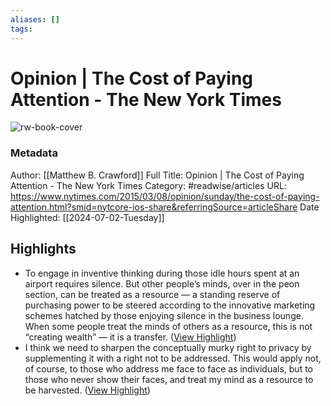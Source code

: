 ```yaml
---
aliases: []
tags:
---
```

# Opinion | The Cost of Paying Attention - The New York Times

![rw-book-cover](https://static01.nyt.com/images/2015/03/08/sunday-review/08ATTENTION/08ATTENTION-facebookJumbo.jpg?year=2015&h=549&w=1050&s=7e06575a31ab8cfb4d23944b0e7c998cfc93a8ea16abb83cb53e615c7b69a624&k=ZQJBKqZ0VN)
### Metadata
Author: [[Matthew B. Crawford]]
Full Title: Opinion | The Cost of Paying Attention - The New York Times
Category: #readwise/articles
URL: https://www.nytimes.com/2015/03/08/opinion/sunday/the-cost-of-paying-attention.html?smid=nytcore-ios-share&referringSource=articleShare
Date Highlighted: [[2024-07-02-Tuesday]]

## Highlights
- To engage in inventive thinking during those idle hours spent at an airport requires silence. But other people’s minds, over in the peon section, can be treated as a resource — a standing reserve of purchasing power to be steered according to the innovative marketing schemes hatched by those enjoying silence in the business lounge. When some people treat the minds of others as a resource, this is not “creating wealth” — it is a transfer. ([View Highlight](https://read.readwise.io/read/01j1sp07ckfmt6dkb7zxzjtw64))
- I think we need to sharpen the conceptually murky right to privacy by supplementing it with a right not to be addressed. This would apply not, of course, to those who address me face to face as individuals, but to those who never show their faces, and treat my mind as a resource to be harvested. ([View Highlight](https://read.readwise.io/read/01j1sp2d25z8n5sg0jq7d2wws4))
